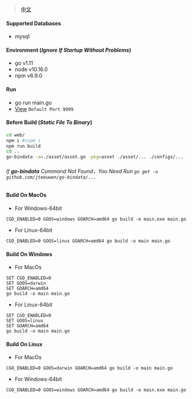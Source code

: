 >[中文](./README_ZH.md)

#### Supported Databases
* mysql

#### Environment (_Ignore If Startup Without Problems_)
* go v1.11
* node v10.16.0
* npm v6.9.0


#### Run
* go run main.go
* [View](http://127.0.0.1:9999) `Default Port 9999`


#### Before Build (_Static File To Binary_)
```bash
cd web/
npm i #cnpm i
npm run build
cd ..
go-bindata -o=./asset/asset.go -pkg=asset ./asset/... ./configs/...
```
###### If **go-bindata** Command Not Found，You Need Run ```go get -u github.com/jteeuwen/go-bindata/...```  



#### Build On MacOs
* For Windows-64bit
```
CGO_ENABLED=0 GOOS=windows GOARCH=amd64 go build -o main.exe main.go
```
* For Linux-64bit
```
CGO_ENABLED=0 GOOS=linux GOARCH=amd64 go build -o main main.go
```

#### Build On Windows
* For MacOs
```
SET CGO_ENABLED=0
SET GOOS=darwin
SET GOARCH=amd64
go build -o main main.go
```
* For Linux-64bit
```
SET CGO_ENABLED=0
SET GOOS=linux
SET GOARCH=amd64
go build -o main main.go
```

#### Build On Linux
* For MacOs
```
CGO_ENABLED=0 GOOS=darwin GOARCH=amd64 go build -o main main.go
```
* For Windows-64bit
```
CGO_ENABLED=0 GOOS=windows GOARCH=amd64 go build -o main.exe main.go
```
